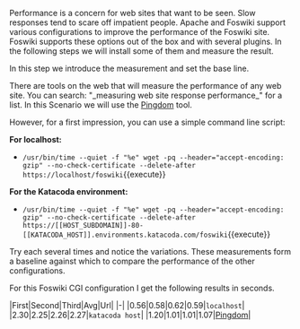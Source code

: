  Performance is a concern for web sites that want to be seen. Slow responses tend to scare off impatient people. Apache and Foswiki support various configurations to improve the performance of the Foswiki site. Foswiki supports these options out of the box and with several plugins. In the following steps we will install some of them and measure the result.

 In this step we introduce the measurement and set the base line.

 There are tools on the web that will measure the performance of any web site. You can search: "\_measuring web site response performance\_" for a list. In this Scenario we will use the [Pingdom](https://tools.pingdom.com/#!/) tool.

 However, for a first impression, you can use a simple command line script: <br />

**For localhost:**

  * `/usr/bin/time --quiet -f "%e" wget -pq --header="accept-encoding: gzip" --no-check-certificate --delete-after https://localhost/foswiki`{{execute}}

**For the Katacoda environment:**

  * `/usr/bin/time --quiet -f "%e" wget -pq --header="accept-encoding: gzip" --no-check-certificate --delete-after https://[[HOST_SUBDOMAIN]]-80-[[KATACODA_HOST]].environments.katacoda.com/foswiki`{{execute}}

 Try each several times and notice the variations. These measurements form a baseline against which to compare the performance of the other configurations.

 For this Foswiki CGI configuration I get the following results in seconds.

|First|Second|Third|Avg|Url|
|-|
|0.56|0.58|0.62|0.59|`localhost`|
|2.30|2.25|2.26|2.27|`katacoda host`|
|1.20|1.01|1.01|1.07|[Pingdom](https://tools.pingdom.com/#!/)|

